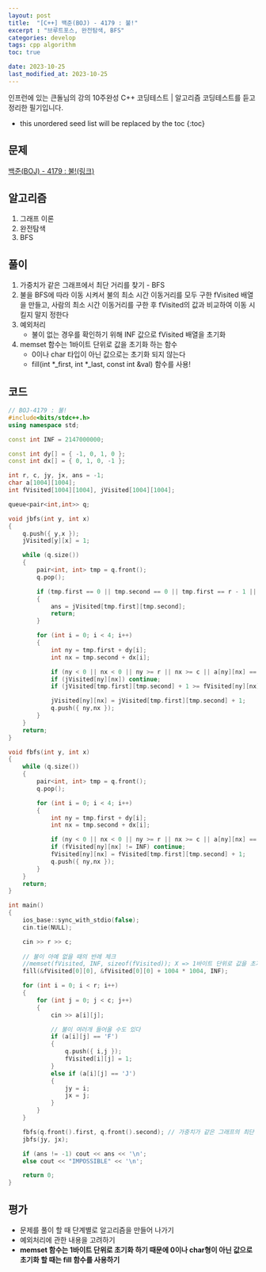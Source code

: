 ```yaml
---
layout: post
title:  "[C++] 백준(BOJ) - 4179 : 불!"
excerpt : "브루트포스, 완전탐색, BFS"
categories: develop
tags: cpp algorithm
toc: true

date: 2023-10-25
last_modified_at: 2023-10-25
---
```

> <span style="font-size: 80%">
인프런에 있는 큰돌님의 강의 10주완성 C++ 코딩테스트 | 알고리즘 코딩테스트를 듣고 정리한 필기입니다.</span>

<!--more-->

* this unordered seed list will be replaced by the toc
{:toc}

## 문제 

[백준(BOJ) - 4179 : 불!(링크)](https://www.acmicpc.net/problem/4179)

## 알고리즘

  1. 그래프 이론
  2. 완전탐색
  3. BFS

## 풀이
  1. 가중치가 같은 그래프에서 최단 거리를 찾기 - BFS
  2. 불을 BFS에 따라 이동 시켜서 불의 최소 시간 이동거리를 모두 구한 fVisited 배열을 만들고, 사람의 최소 시간 이동거리를 구한 후 fVisited의 값과 비교하여 이동 시킬지 말지 정한다
  3. 예외처리
      * 불이 없는 경우를 확인하기 위해 INF 값으로 fVisited 배열을 초기화
  4. memset 함수는  1바이트 단위로 값을 초기화 하는 함수
      * 0이나 char 타입이 아닌 값으로는 초기화 되지 않는다
	  * fill(int *_first, int *_last, const int &val) 함수를 사용!
  

## 코드  
```cpp
// BOJ-4179 : 불!
#include<bits/stdc++.h>
using namespace std;

const int INF = 2147000000;

const int dy[] = { -1, 0, 1, 0 };
const int dx[] = { 0, 1, 0, -1 };

int r, c, jy, jx, ans = -1;
char a[1004][1004];
int fVisited[1004][1004], jVisited[1004][1004];

queue<pair<int,int>> q;

void jbfs(int y, int x)
{
	q.push({ y,x });
	jVisited[y][x] = 1;

	while (q.size())
	{
		pair<int, int> tmp = q.front();
		q.pop();

		if (tmp.first == 0 || tmp.second == 0 || tmp.first == r - 1 || tmp.second == c - 1)
		{
			ans = jVisited[tmp.first][tmp.second];
			return;
		}

		for (int i = 0; i < 4; i++)
		{
			int ny = tmp.first + dy[i];
			int nx = tmp.second + dx[i];

			if (ny < 0 || nx < 0 || ny >= r || nx >= c || a[ny][nx] == '#') continue;
			if (jVisited[ny][nx]) continue;
			if (jVisited[tmp.first][tmp.second] + 1 >= fVisited[ny][nx]) continue;

			jVisited[ny][nx] = jVisited[tmp.first][tmp.second] + 1;
			q.push({ ny,nx });
		}
	}
	return;
}

void fbfs(int y, int x)
{
	while (q.size())
	{
		pair<int, int> tmp = q.front();
		q.pop();

		for (int i = 0; i < 4; i++)
		{
			int ny = tmp.first + dy[i];
			int nx = tmp.second + dx[i];

			if (ny < 0 || nx < 0 || ny >= r || nx >= c || a[ny][nx] == '#') continue;
			if (fVisited[ny][nx] != INF) continue;
			fVisited[ny][nx] = fVisited[tmp.first][tmp.second] + 1;
			q.push({ ny,nx });
		}
	}
	return;
}

int main()
{
	ios_base::sync_with_stdio(false);
	cin.tie(NULL);

	cin >> r >> c;
	
	// 불이 아예 없을 때의 반례 체크
    //memset(fVisited, INF, sizeof(fVisited)); X => 1바이트 단위로 값을 초기화 하는 함수 0이나 char 타입이 아닌 값으로는 초기화 되지 않는다
	fill(&fVisited[0][0], &fVisited[0][0] + 1004 * 1004, INF);

	for (int i = 0; i < r; i++)
	{
		for (int j = 0; j < c; j++)
		{
			cin >> a[i][j];

			// 불이 여러개 들어올 수도 있다
			if (a[i][j] == 'F')
			{
				q.push({ i,j });
				fVisited[i][j] = 1;
			}
			else if (a[i][j] == 'J')
			{
				jy = i;
				jx = j;
			}
		}
	}

	fbfs(q.front().first, q.front().second); // 가중치가 같은 그래프의 최단 거리 구하기
	jbfs(jy, jx);

	if (ans != -1) cout << ans << '\n';
	else cout << "IMPOSSIBLE" << '\n';

	return 0;
}
```

## 평가  
* 문제를 풀이 할 때 단계별로 알고리즘을 만들어 나가기
* 예외처리에 관한 내용을 고려하기
* __memset 함수는 1바이트 단위로 초기화 하기 때문에 0이나 char형이 아닌 값으로 초기화 할 때는 fill 함수를 사용하기__